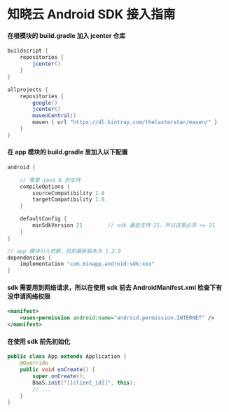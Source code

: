 ﻿# 知晓云 Android SDK 接入指南

#### 在根模块的 build.gradle 加入 jcenter 仓库

```gradle
buildscript {
    repositories {
        jcenter()   
    }
}

allprojects {
    repositories {
        google()
        jcenter()
        mavenCentral()
        maven { url "https://dl.bintray.com/thelasterstar/maven/" }
    }
}
```

#### 在 app 模块的 build.gradle 里加入以下配置

```gradle
android {

    // 需要 java 8 的支持
    compileOptions {
        sourceCompatibility 1.8
        targetCompatibility 1.8
    }

    defaultConfig {
        minSdkVersion 21        // sdk 最低支持 21，所以这里必须 >= 21
    }
}

// app 模块引入依赖，目前最新版本为 1.2.0
dependencies {
    implementation "com.minapp.android:sdk:xxx"
}
```

#### sdk 需要用到网络请求，所以在使用 sdk 前去 AndroidManifest.xml 检查下有没申请网络权限

```xml
<manifest>
    <uses-permission android:name="android.permission.INTERNET" />
</manifest>
```

#### 在使用 sdk 前先初始化

```java
public class App extends Application {
    @Override
    public void onCreate() {
        super.onCreate();
        BaaS.init("[[client_id]]", this);
        // ...
    }
}
```